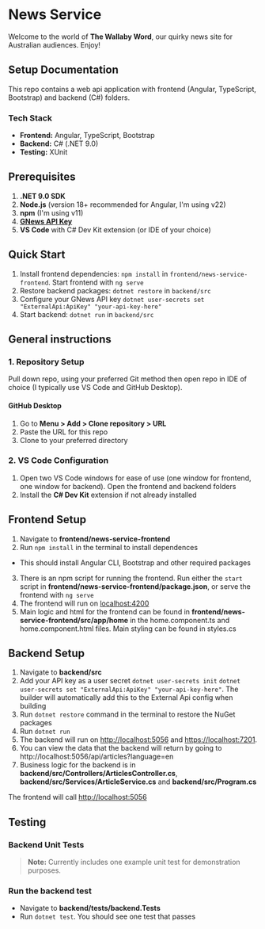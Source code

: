 # News Service

Welcome to the world of **The Wallaby Word**, our quirky news site for Australian audiences. Enjoy!
 
## Setup Documentation

This repo contains a web api application with frontend (Angular, TypeScript, Bootstrap) and backend (C#) folders.

### Tech Stack
- **Frontend:** Angular, TypeScript, Bootstrap
- **Backend:** C# (.NET 9.0)
- **Testing:** XUnit


## Prerequisites

1. **.NET 9.0 SDK** 
2. **Node.js** (version 18+ recommended for Angular, I'm using v22)
3. **npm** (I'm using v11)
4. [**GNews API Key**](https://gnews.io/login)
5. **VS Code** with C# Dev Kit extension (or IDE of your choice)



## Quick Start

1. Install frontend dependencies: `npm install` in `frontend/news-service-frontend`. Start frontend with  `ng serve`
2. Restore backend packages: `dotnet restore` in `backend/src`
3. Configure your GNews API key `dotnet user-secrets set "ExternalApi:ApiKey" "your-api-key-here"`
4. Start backend: `dotnet run` in `backend/src`


## General instructions

### 1. Repository Setup

Pull down repo, using your preferred Git method then open repo in IDE of choice (I typically use VS Code and GitHub Desktop). 

#### GitHub Desktop
1. Go to **Menu > Add > Clone repository > URL**
2. Paste the URL for this repo
3. Clone to your preferred directory



### 2. VS Code Configuration
1. Open two VS Code windows for ease of use (one window for frontend, one window for backend). Open the frontend and backend folders
2. Install the **C# Dev Kit** extension if not already installed


## Frontend Setup

1. Navigate to **frontend/news-service-frontend**
2. Run `npm install` in the terminal to install dependences
  - This should install Angular CLI, Bootstrap and other required packages
3. There is an npm script for running the frontend. Run either the `start` script in **frontend/news-service-frontend/package.json**, or serve the frontend with `ng serve`
4. The frontend will run on [localhost:4200](http://localhost:4200/)
5. Main logic and html for the frontend can be found in **frontend/news-service-frontend/src/app/home** in the home.component.ts and home.component.html files. Main styling can be found in styles.cs



## Backend Setup

1. Navigate to **backend/src**
2. Add your API key as a user secret `dotnet user-secrets init`  `dotnet user-secrets set "ExternalApi:ApiKey" "your-api-key-here"`. The builder will automatically add this to the External Api config when building
4. Run `dotnet restore` command in the terminal to restore the NuGet packages
5. Run `dotnet run`
6. The backend will run on [http://localhost:5056](http://localhost:5056) and [https://localhost:7201](https://localhost:7201). 
7. You can view the data that the backend will return by going to http://localhost:5056/api/articles?language=en
8. Business logic for the backend is in **backend/src/Controllers/ArticlesController.cs**,  **backend/src/Services/ArticleService.cs** and **backend/src/Program.cs** 
   
The frontend will call [http://localhost:5056](http://localhost:5056)


## Testing

### Backend Unit Tests
  
> **Note:** Currently includes one example unit test for demonstration purposes.

### Run the backend test
- Navigate to **backend/tests/backend.Tests**
- Run `dotnet test`. You should see one test that passes
